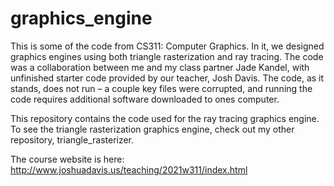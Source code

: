 # graphics_engine
This is some of the code from CS311: Computer Graphics. In it, we designed graphics engines using both triangle rasterization and ray tracing. The code was a collaboration between me and my class partner Jade Kandel, with unfinished starter code provided by our teacher, Josh Davis. The code, as it stands, does not run – a couple key files were corrupted, and running the code requires additional software downloaded to ones computer.

This repository contains the code used for the ray tracing graphics engine. To see the triangle rasterization graphics engine, check out my other repository, triangle_rasterizer.

The course website is here: http://www.joshuadavis.us/teaching/2021w311/index.html
